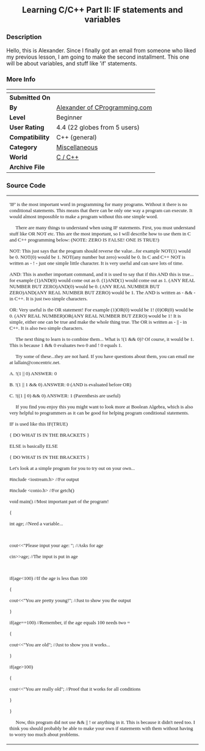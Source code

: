 ﻿<div align="center">

## Learning C/C\+\+ Part II: IF statements and variables


</div>

### Description

Hello, this is Alexander. Since I finally got an email from someone who liked my previous lesson, I am going to make the second installment. This one will be about variables, and stuff like 'if' statements.
 
### More Info
 


<span>             |<span>
---                |---
**Submitted On**   |
**By**             |[Alexander of CProgramming\.com](https://github.com/Planet-Source-Code/PSCIndex/blob/master/ByAuthor/alexander-of-cprogramming-com.md)
**Level**          |Beginner
**User Rating**    |4.4 (22 globes from 5 users)
**Compatibility**  |C\+\+ \(general\)
**Category**       |[Miscellaneous](https://github.com/Planet-Source-Code/PSCIndex/blob/master/ByCategory/miscellaneous__3-1.md)
**World**          |[C / C\+\+](https://github.com/Planet-Source-Code/PSCIndex/blob/master/ByWorld/c-c.md)
**Archive File**   |[](https://github.com/Planet-Source-Code/alexander-of-cprogramming-com-learning-c-c-part-ii-if-statements-and-variables__3-442/archive/master.zip)





### Source Code

<table border="0" width="100%">
 <tbody>
  <tr>
   <td width="100%"><font size="2" face="verdana,arial">
    <p><font face="Verdana">'IF' is the most important word in programming
    for many programs. Without it there is no conditional statements. This
    means that there can be only one way a program can execute. It would
    almost impossible to make a program without this one simple word.</font></p>
    <p><font face="Verdana">&nbsp;&nbsp;&nbsp;&nbsp; There are many things
    to understand when using IF statements. First, you must understand stuff
    like OR NOT etc. This are the most important, so I will describe how to
    use them in C and C++ programming below: (NOTE: ZERO IS FALSE! ONE IS
    TRUE!)</font></p>
    <p><font face="Verdana">NOT: This just says that the program should
    reverse the value...for example NOT(1) would be 0. NOT(0) would be 1.
    NOT(any number but zero) would be 0. In C and C++ NOT is written as - !
    - just one simple little character. It is very useful and can save lots
    of time.</font></p>
    <p><font face="Verdana">AND: This is another important command, and it
    is used to say that if this AND this is true... for example (1)AND(0)
    would come out as 0. (1)AND(1) would come out as 1. (ANY REAL NUMBER BUT
    ZERO)AND(0) would be 0. (ANY REAL NUMBER BUT ZERO)AND(ANY REAL NUMBER
    BUT ZERO) would be 1. The AND is written as - &amp;&amp; - in C++. It is
    just two simple characters.</font></p>
    <p><font face="Verdana">OR: Very useful is the OR statement! For example
    (1)OR(0) would be 1! (0)OR(0) would be 0. (ANY REAL NUMBER)OR(ANY REAL
    NUMBER BUT ZERO) would be 1! It is simple, either one can be true and
    make the whole thing true. The OR is written as - || - in C++. It is
    also two simple characters.</font></p>
    <p><font face="Verdana">&nbsp;&nbsp;&nbsp;&nbsp; The next thing to learn
    is to combine them... What is !(1 &amp;&amp; 0)? Of course, it would be
    1. This is because 1 &amp;&amp; 0 evaluates two 0 and ! 0 equals 1.</font></p>
    <p><font face="Verdana">&nbsp;&nbsp;&nbsp;&nbsp; Try some of
    these...they are not hard. If you have questions about them, you can
    email me at lallain@concentric.net.</font></p>
    <p><font face="Verdana">A. !(1 || 0) ANSWER: 0</font></p>
    <p><font face="Verdana">B. !(1 || 1 &amp;&amp; 0) ANSWER: 0 (AND is
    evaluated before OR)</font></p>
    <p><font face="Verdana">C. !((1 || 0) &amp;&amp; 0) ANSWER: 1
    (Parenthesis are useful)</font></p>
    <p><font face="Verdana">&nbsp;&nbsp;&nbsp;&nbsp; If you find you enjoy
    this you might want to look more at Boolean Algebra, which is also very
    helpful to programmers as it can be good for helping program conditional
    statements.</font></p>
    <p><font face="Verdana">IF is used like this IF(TRUE)</font></p>
    <p><font face="Verdana">{ DO WHAT IS IN THE BRACKETS }</font></p>
    <p><font face="Verdana">ELSE is basically ELSE</font></p>
    <p><font face="Verdana">{ DO WHAT IS IN THE BRACKETS }</font></p>
    <p><font face="Verdana">Let's look at a simple program for you to try
    out on your own...</font></p>
    <p><font face="Verdana">#include &lt;iostream.h&gt; //For output</font></p>
    <p><font face="Verdana">#include &lt;conio.h&gt; //For getch()</font></p>
    <p><font face="Verdana">void main() //Most important part of the
    program!</font></p>
    <p><font face="Verdana">{</font></p>
    <p><font face="Verdana">int age; //Need a variable...</font></p>
    <p>&nbsp;</p>
    <p><font face="Verdana">cout&lt;&lt;&quot;Please input your age: &quot;;
    //Asks for age</font></p>
    <p><font face="Verdana">cin&gt;&gt;age; //The input is put in age</font></p>
    <p>&nbsp;</p>
    <p><font face="Verdana">if(age&lt;100) //If the age is less than 100</font></p>
    <p><font face="Verdana">{</font></p>
    <p><font face="Verdana">cout&lt;&lt;&quot;You are pretty young!&quot;;
    //Just to show you the output</font></p>
    <p><font face="Verdana">}</font></p>
    <p><font face="Verdana">if(age==100) //Remember, if the age equals 100
    needs two =</font></p>
    <p><font face="Verdana">{</font></p>
    <p><font face="Verdana">cout&lt;&lt;&quot;You are old&quot;; //Just to
    show you it works...</font></p>
    <p><font face="Verdana">}</font></p>
    <p><font face="Verdana">if(age&gt;100)</font></p>
    <p><font face="Verdana">{</font></p>
    <p><font face="Verdana">cout&lt;&lt;&quot;You are really old&quot;;
    //Proof that it works for all conditions</font></p>
    <p><font face="Verdana">}</font></p>
    <p><font face="Verdana">}</font></p>
    <p><font face="Verdana">&nbsp;&nbsp;&nbsp;&nbsp; Now, this program did
    not use &amp;&amp; || ! or anything in it. This is because it didn't
    need too. I think you should probably be able to make your own if
    statements with them without&nbsp;having to worry too much about
    problems.</font></p>
    </font></td>
  </tr>
 </tbody>
</table>

